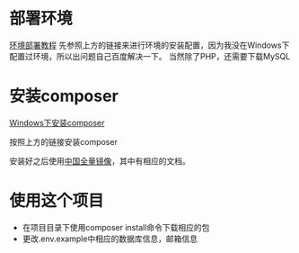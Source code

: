 # 部署环境
[环境部署教程](http://www.golaravel.com/post/install-and-run-laravel-5-x-on-windows/)
先参照上方的链接来进行环境的安装配置，因为我没在Windows下配置过环境，所以出问题自己百度解决一下。
当然除了PHP，还需要下载MySQL
# 安装composer

[Windows下安装composer](http://docs.phpcomposer.com/00-intro.html)

按照上方的链接安装composer

安装好之后使用[中国全量镜像](https://pkg.phpcomposer.com/)，其中有相应的文档。

# 使用这个项目

- 在项目目录下使用composer install命令下载相应的包
- 更改.env.example中相应的数据库信息，邮箱信息